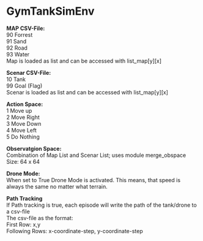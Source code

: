 # GymTankSimEnv
**MAP CSV-File:**<br>
    90  Forrest<br>
    91  Sand<br>
    92  Road<br>
    93  Water<br>
    Map is loaded as list and can be accessed with list_map[y][x]
    
**Scenar CSV-File:**<br>
    10  Tank<br>
    99  Goal (Flag)<br>
    Scenar is loaded as list and can be accessed with list_map[y][x]
    
**Action Space:**<br>
    1   Move up<br>
    2   Move Right<br>
    3   Move Down<br>
    4   Move Left<br>
    5   Do Nothing
    
**Observatgion Space:**<br>
    Combination of Map List and Scenar List; uses module merge_obspace<br>
    Size: 64 x 64

**Drone Mode:**<br>
    When set to True Drone Mode is activated. This means, that speed is always the same no matter what terrain.

**Path Tracking**<br>
    If Path tracking is true, each episode will write the path of the tank/drone to a csv-file<br>
    The csv-file as the format:<br>
    First Row: x,y<br>
    Following Rows: x-coordinate-step, y-coordinate-step<br>
